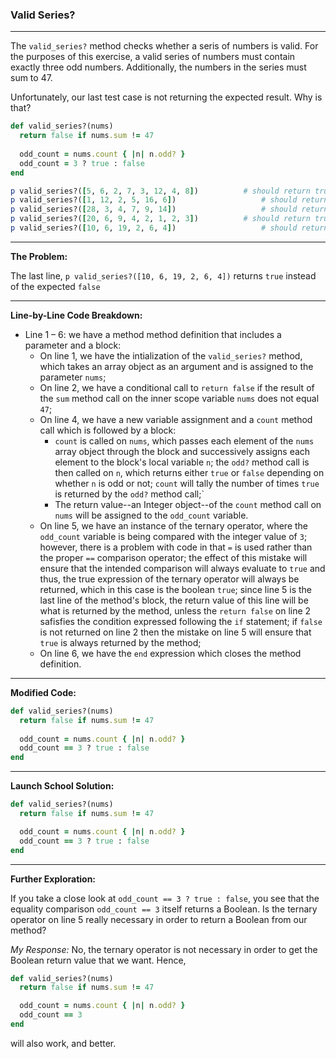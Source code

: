### Valid Series?

---

The `valid_series?` method checks whether a seris of numbers is valid. For the purposes of this exercise, a valid series of numbers must contain exactly three odd numbers. Additionally, the numbers in the series must sum to 47.



Unfortunately, our last test case is not returning the expected result. Why is that?

```ruby
def valid_series?(nums)
  return false if nums.sum != 47
  
  odd_count = nums.count { |n| n.odd? }
  odd_count = 3 ? true : false
end

p valid_series?([5, 6, 2, 7, 3, 12, 4, 8]) 			# should return true
p valid_series?([1, 12, 2, 5, 16, 6]) 					# should return false
p valid_series?([28, 3, 4, 7, 9, 14]) 					# should return false
p valid_series?([20, 6, 9, 4, 2, 1, 2, 3]) 			# should return true
p valid_series?([10, 6, 19, 2, 6, 4]) 					# should return false
```

---

**The Problem:**

The last line, `p valid_series?([10, 6, 19, 2, 6, 4])` returns `true` instead of the expected `false`

---

**Line-by-Line Code Breakdown:**

* Line 1 – 6: we have a method method definition that includes a parameter and a block:
  - On line 1, we have the intialization of the `valid_series?` method, which takes an array object as an argument and is assigned to the parameter `nums`;
  - On line 2, we have a conditional call to `return false` if the result of the `sum` method call on the inner scope variable `nums` does not equal `47`;
  - On line 4, we have a new variable assignment and a `count` method call which is followed by a block:
    - `count` is called on `nums`, which passes each element of the `nums` array object through the block and successively assigns each element to the block's local variable `n`; the `odd?` method call is then called on `n`, which returns either `true` or `false` depending on whether `n` is odd or not; `count` will tally the number of times `true` is returned by the `odd?` method call;` 
    - The return value--an Integer object--of the `count` method call on `nums` will be assigned to the `odd_count` variable.
  -  On line 5, we have an instance of the ternary operator, where the `odd_count` variable is being compared with the integer value of `3`; however, there is a problem with code in that `=` is used rather than the proper `==` comparison operator; the effect of this mistake will ensure that the intended comparison will always evaluate to `true` and thus, the true expression of the ternary operator will always be returned, which in this case is the boolean `true`; since line 5 is the last line of the method's block, the return value of this line will be what is returned by the method, unless the `return false` on line 2 safisfies the condition expressed following the `if` statement; if `false` is not returned on line 2 then the mistake on line 5 will ensure that `true` is always returned by the method;
  - On line 6, we have the `end` expression which closes the method definition.

---

**Modified Code:**

```ruby
def valid_series?(nums)
  return false if nums.sum != 47
  
  odd_count = nums.count { |n| n.odd? }
  odd_count == 3 ? true : false
end
```

---

**Launch School Solution:**

```ruby
def valid_series?(nums)
  return false if nums.sum != 47

  odd_count = nums.count { |n| n.odd? }
  odd_count == 3 ? true : false
end
```

---

**Further Exploration:**

If you take a close look at `odd_count == 3 ? true : false`, you see that the equality comparison `odd_count == 3` itself returns a Boolean. Is the ternary operator on line 5 really necessary in order to return a Boolean from our method?



_My Response:_ No, the ternary operator is not necessary in order to get the Boolean return value that we want. Hence,

```ruby
def valid_series?(nums)
  return false if nums.sum != 47

  odd_count = nums.count { |n| n.odd? }
  odd_count == 3
end
```

will also work, and better.









